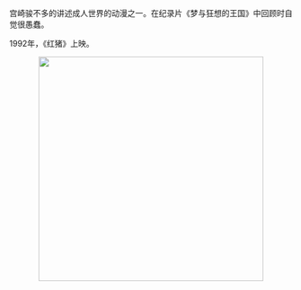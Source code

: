 宫崎骏不多的讲述成人世界的动漫之一。在纪录片《梦与狂想的王国》中回顾时自觉很愚蠢。

1992年，《红猪》上映。
<div align="center">
<img src="https://img31.mtime.cn/pi/2015/06/09/153322.50103138_1000X1000.jpg" style="width:400px"/>
</div>
